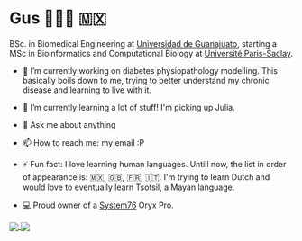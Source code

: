 # Gus 👨🏻‍💻 🇲🇽

BSc. in Biomedical Engineering at [Universidad de Guanajuato](https://www.ugto.mx/), starting a MSc in Bioinformatics and Computational Biology at  [Université Paris-Saclay](https://www.universite-paris-saclay.fr/en). 

- 🔭 I’m currently working on diabetes physiopathology modelling. This basically boils down to me, trying to better understand my chronic disease and learning to live with it.

- 🌱 I’m currently learning a lot of stuff! I'm picking up Julia.

- 💬 Ask me about anything 

- 📫 How to reach me: my email :P

- ⚡ Fun fact: I love learning human languages. Untill now, the list in order of appearance is: 🇲🇽, :uk:, :fr:, :it:. I'm trying to learn Dutch and would love to eventually learn Tsotsil, a Mayan language.

- :computer: Proud owner of a [System76](https://system76.com/) Oryx Pro.

<!--
**gmagannaDevelop/gmagannaDevelop** is a ✨ _special_ ✨ repository because its `README.md` (this file) appears on your GitHub profile.

Here are some ideas to get you started:

- 🔭 I’m currently working on ...
- 🌱 I’m currently learning ...
- 👯 I’m looking to collaborate on ...
- 🤔 I’m looking for help with ...
- 💬 Ask me about ...
- 📫 How to reach me: ...
- 😄 Pronouns: ...
- ⚡ Fun fact: ...
-->

<!--
<div class="row">
  <div class="column">
    <img src="https://github-readme-stats.vercel.app/api?username=gmagannaDevelop&theme=dark&show_icons=true&count_private=true" />
  </div>
  <div class="column">
    <img src="https://github-readme-stats.vercel.app/api/top-langs/?username=gmagannaDevelop&theme=dark&show_icons=true&count_private=true"/>
  </div>
</div> 
-->

<a href="#">
  <img align="center" src="https://github-readme-stats.vercel.app/api/top-langs/?username=gmagannaDevelop&theme=dark&show_icons=true&count_private=true" />
</a>
<a href="#">
  <img align="center" src="https://github-readme-stats.vercel.app/api?username=gmagannaDevelop&theme=dark&show_icons=true&count_private=true" />
</a>

